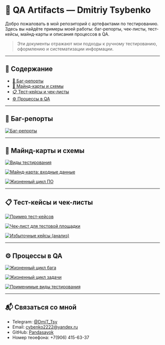 # 🧪 QA Artifacts — Dmitriy Tsybenko

Добро пожаловать в мой репозиторий с артефактами по тестированию. Здесь вы найдёте примеры моей работы: баг-репорты, чек-листы, тест-кейсы, майнд-карты и описания процессов в QA.

> Эти документы отражают мои подходы к ручному тестированию, оформлению и систематизации информации.  


---

## 📌 Содержание

- [🐞 Баг-репорты](#-баг-репорты)
- [🧠 Майнд-карты и схемы](#-майнд-карты-и-схемы)
- [📋 Тест-кейсы и чек-листы](#-тест-кейсы-и-чек-листы)
- [⚙️ Процессы в QA](#️-процессы-в-qa)

---

## 🐞 Баг-репорты

[![Баг-репорты](https://img.shields.io/badge/📷_Баг--репорты-090909?style=for-the-badge&logo=bugcrowd&logoColor=white)](https://github.com/Pandasayok/portfolio/blob/main/%D0%91%D0%B0%D0%B3-%D1%80%D0%B5%D0%BF%D0%BE%D1%80%D1%82%D1%8B.png)

---

## 🧠 Майнд-карты и схемы

[![Виды тестирования](https://img.shields.io/badge/📄_Виды_тестирования-090909?style=for-the-badge&logo=readthedocs&logoColor=white)](https://github.com/Pandasayok/portfolio/blob/main/%D0%92%D0%B8%D0%B4%D1%8B%20%D1%82%D0%B5%D1%81%D1%82%D0%B8%D1%80%D0%BE%D0%B2%D0%B0%D0%BD%D0%B8%D1%8F.pdf)

[![Майнд-карта: входные данные](https://img.shields.io/badge/📄_Входные_данные-090909?style=for-the-badge&logo=xmind&logoColor=white)](https://github.com/Pandasayok/portfolio/blob/main/%D0%9C%D0%B0%D0%B9%D0%BD%D0%B4-%D0%BA%D0%B0%D1%80%D1%82%D0%B0%20%D0%B2%D1%85%D0%BE%D0%B4%D0%BD%D1%8B%D1%85%20%D0%B4%D0%B0%D0%BD%D0%BD%D1%8B%D1%85%2C%20%D0%B4%D0%BB%D1%8F%20%D0%BF%D0%BE%D0%B4%D0%B3%D0%BE%D1%82%D0%BE%D0%B2%D0%BA%D0%B8%20%D0%B8%20%D1%82%D0%B5%D1%81%D1%82%D0%B8%D1%80%D0%BE%D0%B2%D0%B0%D0%BD%D0%B8%D1%8F%20%D0%9F%D0%9E.pdf)

[![Жизненный цикл ПО](https://img.shields.io/badge/📄_Жизненный_цикл_ПО-090909?style=for-the-badge&logo=slides&logoColor=white)](https://github.com/Pandasayok/portfolio/blob/main/%D0%96%D0%B8%D0%B7%D0%BD%D0%B5%D0%BD%D0%BD%D1%8B%D0%B9%20%D1%86%D0%B8%D0%BA%D0%BB%20%D0%9F%D0%9E.pdf)

---

## 📋 Тест-кейсы и чек-листы

[![Пример тест-кейсов](https://img.shields.io/badge/📷_Пример_тест--кейсов-090909?style=for-the-badge&logo=notion&logoColor=white)](https://github.com/Pandasayok/portfolio/blob/main/%D0%9F%D1%80%D0%B8%D0%BC%D0%B5%D1%80%20%D1%82%D0%B5%D1%81%D1%82-%D0%BA%D0%B5%D0%B9%D1%81%D0%BE%D0%B2.png)

[![Чек-лист для тестовой площадки](https://img.shields.io/badge/📷_Чек--лист_для_площадки-090909?style=for-the-badge&logo=todoist&logoColor=white)](https://github.com/Pandasayok/portfolio/blob/main/%D0%A7%D0%B5%D0%BA-%D0%BB%D0%B8%D1%81%D1%82%20%D0%B4%D0%BB%D1%8F%20%D1%82%D0%B5%D1%81%D1%82%D0%BE%D0%B2%D0%BE%D0%B9%20%D0%BF%D0%BB%D0%BE%D1%89%D0%B0%D0%B4%D0%BA%D0%B8.png)

[![Избыточные кейсы (анализ)](https://img.shields.io/badge/📄_Избыточные_тест--кейсы-090909?style=for-the-badge&logo=readthedocs&logoColor=white)](https://github.com/Pandasayok/portfolio/blob/main/%D0%98%D0%B7%D0%B1%D1%8B%D1%82%D0%BE%D1%87%D0%BD%D1%8B%D0%B5%20%D0%A2%D0%B5%D1%81%D1%82-%D0%BA%D0%B5%D0%B9%D1%81%D1%8B%20%D0%B1%D0%B5%D0%B7%20%D0%BF%D1%80%D0%B8%D0%BC%D0%B5%D0%BD%D0%B5%D0%BD%D0%B8%D1%8F%20%D1%82%D0%B5%D1%85%D0%BD%D0%B8%D0%BA%20%D1%82%D0%B5%D1%81%D1%82-%D0%B4%D0%B8%D0%B7%D0%B0%D0%B9%D0%BD%D0%B0.pdf)

---

## ⚙️ Процессы в QA

[![Жизненный цикл бага](https://img.shields.io/badge/📄_Цикл_бага-090909?style=for-the-badge&logo=gitbook&logoColor=white)](https://github.com/Pandasayok/portfolio/blob/main/%D0%96%D0%B8%D0%B7%D0%BD%D0%B5%D0%BD%D0%BD%D1%8B%D0%B9%20%D1%86%D0%B8%D0%BA%D0%BB%20%D0%B1%D0%B0%D0%B3%D0%B0.pdf)

[![Жизненный цикл задачи](https://img.shields.io/badge/📄_Цикл_задачи-090909?style=for-the-badge&logo=gitbook&logoColor=white)](https://github.com/Pandasayok/portfolio/blob/main/%D0%96%D0%B8%D0%B7%D0%BD%D0%B5%D0%BD%D0%BD%D1%8B%D0%B9%20%D1%86%D0%B8%D0%BA%D0%BB%20%D0%B7%D0%B0%D0%B4%D0%B0%D1%87%D0%B8%20%D0%BD%D0%B0%20%D0%BF%D1%80%D0%BE%D0%B5%D0%BA%D1%82%D0%B5.pdf)

[![Применимые виды тестирования](https://img.shields.io/badge/📄_Применимые_виды_тестирования-090909?style=for-the-badge&logo=readthedocs&logoColor=white)](https://github.com/Pandasayok/portfolio/blob/main/%D0%9F%D1%80%D0%B8%D0%BC%D0%B5%D0%BD%D0%B8%D0%BC%D1%8B%D0%B5%20%D0%B2%D0%B8%D0%B4%D1%8B%20%D1%82%D0%B5%D1%81%D1%82%D0%B8%D1%80%D0%BE%D0%B2%D0%B0%D0%BD%D0%B8%D1%8F%20%D0%BA%20%D0%BD%D0%B0%D1%88%D0%B5%D0%B9%20%D0%BF%D0%BB%D0%B0%D1%82%D1%84%D0%BE%D1%80%D0%BC%D0%B5.pdf)

---

## 📬 Связаться со мной

- Telegram: [@DmiT_Tsy](https://t.me/DmiT_Tsy)  
- Email: cybenko2222@yandex.ru  
- GitHub: [Pandasayok](https://github.com/Pandasayok)
- Номер теоефона: +7(906) 415-63-37

